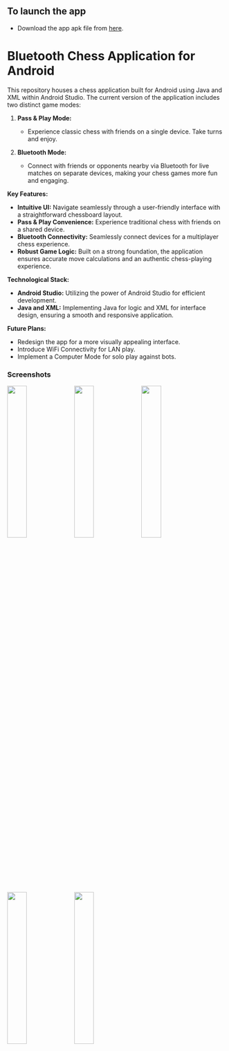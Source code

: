 ## To launch the app
* Download the app apk file from [here](https://github.com/MarVer003/Chess/edit/master/apk/).

# Bluetooth Chess Application for Android

This repository houses a chess application built for Android using Java and XML within Android Studio. The current version of the application includes two distinct game modes:

1. **Pass & Play Mode:**
   - Experience classic chess with friends on a single device. Take turns and enjoy.

2. **Bluetooth Mode:**
   - Connect with friends or opponents nearby via Bluetooth for live matches on separate devices, making your chess games more fun and engaging.

**Key Features:**
   - **Intuitive UI:** Navigate seamlessly through a user-friendly interface with a straightforward chessboard layout.
   - **Pass & Play Convenience:** Experience traditional chess with friends on a shared device.
   - **Bluetooth Connectivity:** Seamlessly connect devices for a multiplayer chess experience.
   - **Robust Game Logic:** Built on a strong foundation, the application ensures accurate move calculations and an authentic chess-playing experience.

**Technological Stack:**
   - **Android Studio:** Utilizing the power of Android Studio for efficient development.
   - **Java and XML:** Implementing Java for logic and XML for interface design, ensuring a smooth and responsive application.

**Future Plans:**

- Redesign the app for a more visually appealing interface.
- Introduce WiFi Connectivity for LAN play.
- Implement a Computer Mode for solo play against bots.

### Screenshots

<img src="https://github.com/MarVer003/Chess/assets/121672530/e39b4254-8aeb-4945-b0c7-1cedd1bc3721" width="30%" height="30%"/>

<img src="https://github.com/MarVer003/Chess/assets/121672530/9a710d80-11a0-4cd3-9fcb-9bce542d38c8" width="30%" height="30%"/>

<img src="https://github.com/MarVer003/Chess/assets/121672530/9d9636e1-d83e-42cb-829d-3e8f9ad1ece0" width="30%" height="30%"/>

<img src="https://github.com/MarVer003/Chess/assets/121672530/acc3753b-09fc-4243-aaec-f99af230dcfc" width="30%" height="30%"/>

<img src="https://github.com/MarVer003/Chess/assets/121672530/df44f654-ad7c-480b-980a-789ae2d4f3c6" width="30%" height="30%"/>
